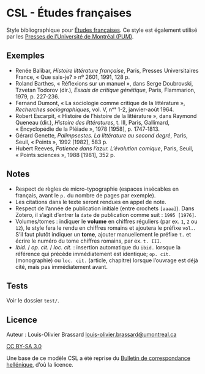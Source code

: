 # CSL - Études françaises

Style bibliographique pour [Études françaises](http://revue-etudesfrancaises.umontreal.ca/).
Ce style est également utilisé par les [Presses de l’Université de Montréal (PUM)](https://pum.umontreal.ca/).

## Exemples

- Renée Balibar, <em>Histoire littérature française</em>, Paris, Presses Universitaires France, <span>«&nbsp;Que sais-je?&nbsp;»</span> nº&nbsp;2601, 1991, 128&nbsp;p.
- Roland Barthes, <span>«&nbsp;Réflexions sur un manuel&nbsp;»</span>, dans Serge Doubrovski, Tzvetan Todorov (dir.), <em>Essais de critique génétique</em>, Paris, Flammarion, 1979, p.&nbsp;227‑236.
- Fernand Dumont, <span>«&nbsp;La sociologie comme critique de la littérature&nbsp;»</span>, <em>Recherches sociographiques</em>, vol. V, nᵒˢ 1-2, janvier-août 1964.
- Robert Escarpit, <span>«&nbsp;Histoire de l’histoire de la littérature&nbsp;»</span>, dans Raymond Queneau (dir.), <em>Histoire des littératures</em>, t. III, Paris, Gallimard, <span>«&nbsp;Encyclopédie de la Pléiade&nbsp;»</span>, 1978 [1958], p.&nbsp;1747‑1813.
- Gérard Genette, <em>Palimpsestes. La littérature au second degré</em>, Paris, Seuil, <span>«&nbsp;Points&nbsp;»</span>, 1992 [1982], 583&nbsp;p.
- Hubert Reeves, <em>Patience dans l’azur. L’évolution comique</em>, Paris, Seuil, <span>«&nbsp;Points sciences&nbsp;»</span>, 1988 [1981], 352&nbsp;p.

## Notes

- Respect de règles de micro-typographie (espaces insécables en français, avant le `p.` du nombre de pages par exemple).
- Les citations dans le texte seront rendues en appel de note.
- Respect de l’année de publication initiale (entre crochets `[aaaa]`). Dans Zotero, il s’agit d’entrer la `date` de publication comme suit : `1995 [1976]`.
- Volumes/tomes : indiquer le **volume** en chiffres réguliers (par ex. `1`, `2` ou `12`), le style fera le rendu en chiffres romains et ajoutera le préfixe `vol.`. S’il faut plutôt indiquer un **tome**, ajouter manuellement le préfixe `t.` et écrire le numéro du tome chiffres romains, par ex. `t. III`.
- *Ibid.* / *op. cit.* / *loc. cit.* : insertion automatique du `ibid.` lorsque la référence qui précède immédiatement est identique; `op. cit.` (monographie) ou `loc. cit.` (article, chapitre) lorsque l’ouvrage est déjà cité, mais pas immédiatement avant.

## Tests

Voir le dossier `test/`.

## Licence

Auteur : Louis-Olivier Brassard <louis-olivier.brassard@umontreal.ca>

[CC BY-SA 3.0](http://creativecommons.org/licenses/by-sa/3.0/)

Une base de ce modèle CSL a été reprise du [Bulletin de correspondance hellénique](https://www.zotero.org/styles?q=id%3Abulletin-de-correspondance-hellenique), d’où la licence.

